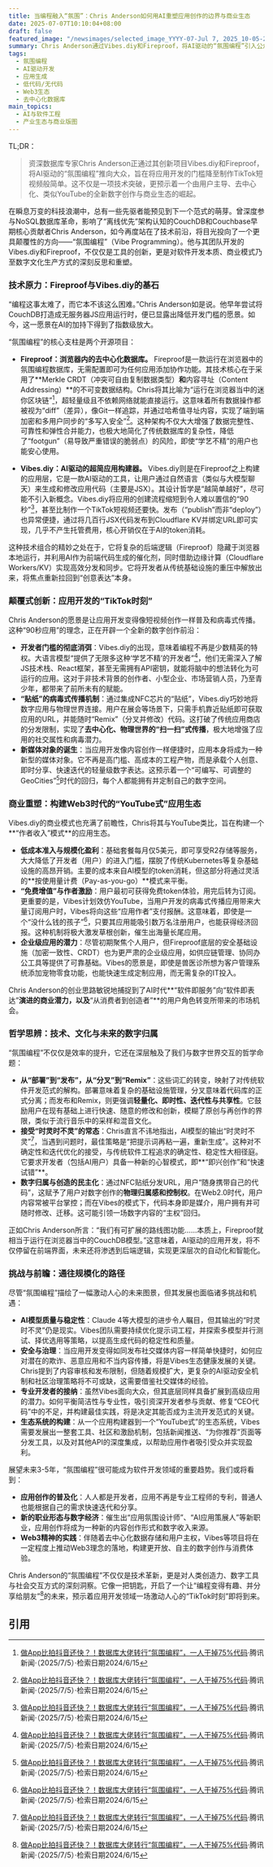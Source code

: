 ```yaml
---
title: 当编程融入“氛围”：Chris Anderson如何用AI重塑应用创作的边界与商业生态
date: 2025-07-07T10:10:04+08:00
draft: false
featured_image: "/newsimages/selected_image_YYYY-07-Jul 7, 2025_10-05-29-013.jpg"
summary: Chris Anderson通过Vibes.diy和Fireproof，将AI驱动的“氛围编程”引入公众视野，旨在大幅降低应用开发门槛，使其如同创作短视频般简单。这一创新不仅利用了Merlke CRDTs等前沿技术构建浏览器内数据库，更探索了一种类似YouTube的“作者收入”商业模式和病毒式传播机制，预示着一个全民创作、去中心化且充满活力的数字应用生态的崛起。
tags: 
  - 氛围编程
  - AI驱动开发
  - 应用生成
  - 低代码/无代码
  - Web3生态
  - 去中心化数据库
main_topics: 
  - AI与软件工程
  - 产业生态与商业版图
---
```


TL;DR：
>资深数据库专家Chris Anderson正通过其创新项目Vibes.diy和Fireproof，将AI驱动的“氛围编程”推向大众，旨在将应用开发的门槛降至制作TikTok短视频般简单。这不仅是一项技术突破，更预示着一个由用户主导、去中心化、类似YouTube的全新数字创作与商业生态的崛起。

在瞬息万变的科技浪潮中，总有一些先驱者能预见到下一个范式的萌芽。曾深度参与NoSQL数据库革命，影响了“离线优先”架构认知的CouchDB和Couchbase早期核心贡献者Chris Anderson，如今再度站在了技术前沿，将目光投向了一个更具颠覆性的方向——“氛围编程”（Vibe Programming）。他与其团队开发的Vibes.diy和Fireproof，不仅仅是工具的创新，更是对软件开发本质、商业模式乃至数字文化生产方式的深刻反思和重塑。

### 技术原力：Fireproof与Vibes.diy的基石

“编程这事太难了，而它本不该这么困难。”Chris Anderson如是说。他早年尝试将CouchDB打造成无服务器JS应用运行时，便已显露出降低开发门槛的愿景。如今，这一愿景在AI的加持下得到了指数级放大。

“氛围编程”的核心支柱是两个开源项目：
*   **Fireproof：浏览器内的去中心化数据库。** Fireproof是一款运行在浏览器中的氛围编程数据库，无需配置即可为任何应用添加协作功能。其技术核心在于采用了**Merkle CRDT（冲突可自由复制数据类型）**和**内容寻址（Content Addressing）**的不可变数据结构。Chris将其比喻为“运行在浏览器当中的迷你区块链”[^1]，超轻量级且不依赖网络就能直接运行。这意味着所有数据操作都被视为“diff”（差异），像Git一样追踪，并通过哈希值寻址内容，实现了端到端加密和多用户同步的“多写入安全”[^1]。这种架构不仅大大增强了数据完整性、可靠性和弹性合并能力，也极大地简化了传统数据库的复杂性，降低了“footgun”（易导致严重错误的脆弱点）的风险，即使“学艺不精”的用户也能安心使用。

*   **Vibes.diy：AI驱动的超简应用构建器。** Vibes.diy则是在Fireproof之上构建的应用层，它是一款AI驱动的工具，让用户通过自然语言（类似与大模型聊天）来生成和修改应用代码（主要是JSX）。其设计哲学是“越简单越好”，尽可能不引入新概念。Vibes.diy将应用的创建流程缩短到令人难以置信的“90秒”[^1]，甚至比制作一个TikTok短视频还要快。发布（“publish”而非“deploy”）也异常便捷，通过将几百行JSX代码发布到Cloudflare KV并绑定URL即可实现，几乎不产生托管费用，核心开销仅在于AI的token消耗。

这种技术组合的精妙之处在于，它将复杂的后端逻辑（Fireproof）隐藏于浏览器本地运行，并利用AI作为前端代码生成的催化剂，同时借助边缘计算（Cloudflare Workers/KV）实现高效分发和同步。它将开发者从传统基础设施的重压中解放出来，将焦点重新拉回到“创意表达”本身。

### 颠覆式创新：应用开发的“TikTok时刻”

Chris Anderson的愿景是让应用开发变得像短视频创作一样普及和病毒式传播。这种“90秒应用”的理念，正在开辟一个全新的数字创作前沿：

*   **开发者门槛的彻底消弭**：Vibes.diy的出现，意味着编程不再是少数精英的特权。大语言模型“提供了无限多这种‘学艺不精’的开发者”[^1]，他们无需深入了解JS技术栈、React框架，甚至无需拥有API密钥，就能将脑中的想法转化为可运行的应用。这对于非技术背景的创作者、小型企业、市场营销人员，乃至青少年，都带来了前所未有的赋能。
*   **“贴纸”的病毒式传播机制**：通过集成NFC芯片的“贴纸”，Vibes.diy巧妙地将数字应用与物理世界连接。用户在展会等场景下，只需手机靠近贴纸即可获取应用的URL，并能随时“Remix”（分叉并修改）代码。这打破了传统应用商店的分发限制，实现了**去中心化、物理世界的“扫一扫”式传播**，极大地增强了应用的社交属性和病毒潜力。
*   **新媒体对象的诞生**：当应用开发像内容创作一样便捷时，应用本身将成为一种新型的媒体对象。它不再是高门槛、高成本的工程产物，而是承载个人创意、即时分享、快速迭代的轻量级数字表达。这预示着一个“可编写、可调整的GeoCities”[^1]时代的回归，每个人都能拥有并定制自己的数字空间。

### 商业重塑：构建Web3时代的“YouTube式”应用生态

Vibes.diy的商业模式也充满了前瞻性，Chris将其与YouTube类比，旨在构建一个**“作者收入”模式**的应用生态。

*   **低成本准入与规模化盈利**：基础套餐每月仅5美元，即可享受R2存储等服务，大大降低了开发者（用户）的进入门槛，摆脱了传统Kubernetes等复杂基础设施的高昂开销。主要的成本来自AI模型的token消耗，但这部分将通过灵活的**按使用量计费（Pay-as-you-go）**模式来平衡。
*   **“免费增值”与作者激励**：用户最初可获得免费token体验，用完后转为订阅。更重要的是，Vibes计划效仿YouTube，当用户开发的病毒式传播应用带来大量订阅用户时，Vibes将向这些“应用作者”支付报酬。这意味着，即使是一个“没什么钱的孩子”[^1]，只要其应用能吸引数万名注册用户，也能获得经济回报。这种机制将极大激发草根创新，催生出海量长尾应用。
*   **企业级应用的潜力**：尽管初期聚焦个人用户，但Fireproof底层的安全基础设施（加密一致性、CRDT）也为更严肃的企业级应用，如供应链管理、协同办公工具等提供了可靠基础。Vibes的愿景是，即使是兽医诊所想为客户管理系统添加宠物零食功能，也能快速生成定制应用，而无需复杂的IT投入。

Chris Anderson的创业思路敏锐地捕捉到了AI时代**“软件即服务”向“软件即表达”**演进的商业潜力，以及**“从消费者到创造者”**的用户角色转变所带来的市场机会。

### 哲学思辨：技术、文化与未来的数字归属

“氛围编程”不仅仅是效率的提升，它还在深层触及了我们与数字世界交互的哲学命题：

*   **从“部署”到“发布”，从“分叉”到“Remix”**：这些词汇的转变，映射了对传统软件开发范式的解构。部署意味着复杂的基础设施管理，分叉意味着代码库的正式分离；而发布和Remix，则更强调**轻量化、即时性、迭代性与共享性**。它鼓励用户在现有基础上进行快速、随意的修改和创新，模糊了原创与再创作的界限，类似于流行音乐中的采样和混音文化。
*   **接受“时灵时不灵”的常态**：Chris直言不讳地指出，AI模型的输出“时灵时不灵”[^1]，当遇到问题时，最佳策略是“把提示词再粘一遍，重新生成”。这种对不确定性和迭代优化的接受，与传统软件工程追求的确定性、稳定性大相径庭。它要求开发者（包括AI用户）具备一种新的心智模式，即**“即兴创作”和“快速试错”**。
*   **数字归属与创造的民主化**：通过NFC贴纸分发URL，用户“随身携带自己的代码”，这赋予了用户对数字创作的**物理归属感和控制权**。在Web2.0时代，用户内容常被平台掌控；而在Vibes的模式下，代码本身即是媒介，用户拥有并可随时修改、迁移。这可能引领一场数字内容的“主权”回归。

正如Chris Anderson所言：“我们有可扩展的路线图功能……本质上，Fireproof就相当于运行在浏览器当中的CouchDB模型。”这意味着，AI驱动的应用开发，将不仅停留在前端界面，未来还将渗透到后端逻辑，实现更深层次的自动化和智能化。

### 挑战与前瞻：通往规模化的路径

尽管“氛围编程”描绘了一幅激动人心的未来图景，但其发展也面临诸多挑战和机遇：

*   **AI模型质量与稳定性**：Claude 4等大模型的进步令人瞩目，但其输出的“时灵时不灵”仍是现实。Vibes团队需要持续优化提示词工程，并探索多模型并行测试、择优选用等策略，以提高生成代码的稳定性和质量。
*   **安全与治理**：当应用开发变得如同发布社交媒体内容一样简单快捷时，如何应对潜在的欺诈、恶意应用和不当内容传播，将是Vibes生态健康发展的关键。Chris提到了内容审核和发布限制，但随着规模扩大，更复杂的AI驱动安全机制和社区治理策略将不可或缺，这需要借鉴社交媒体的经验。
*   **专业开发者的接纳**：虽然Vibes面向大众，但其底层同样具备扩展到高级应用的潜力。如何平衡简洁性与专业性，吸引资深开发者参与贡献、修复“CEO代码”中的不足，并构建最佳实践，将是决定其能否成为主流开发范式的关键。
*   **生态系统的构建**：从一个应用构建器到一个“YouTube式”的生态系统，Vibes需要发展出一整套工具、社区和激励机制，包括新闻推送、“为你推荐”页面等分发工具，以及对其他API的深度集成，以帮助应用作者吸引受众并实现盈利。

展望未来3-5年，“氛围编程”很可能成为软件开发领域的重要趋势。我们或将看到：

*   **应用创作的普及化**：人人都是开发者，应用不再是专业工程师的专利，普通人也能根据自己的需求快速迭代和分享。
*   **新的职业形态与数字经济**：催生出“应用氛围设计师”、“AI应用策展人”等新职业，应用创作将成为一种新的内容创作形式和数字收入来源。
*   **Web3精神的实践**：伴随着去中心化数据存储和用户主权，Vibes等项目将在一定程度上推动Web3理念的落地，构建更开放、自主的数字创作与消费体验。

Chris Anderson的“氛围编程”不仅仅是技术革新，更是对人类创造力、数字工具与社会交互方式的深刻洞察。它像一把钥匙，开启了一个让“编程变得有趣、并分享给朋友”[^1]的未来，预示着应用开发领域一场激动人心的“TikTok时刻”即将到来。

## 引用
[^1]: [做App比拍抖音还快？！数据库大佬转行“氛围编程”，一人干掉75%代码](https://news.qq.com/rain/a/20250705A037EG00)·腾讯新闻·（2025/7/5）·检索日期2024/6/15
[^2]: [When vibe coding goes viral with J. Chris Anderson ... - Changelog](https://changelog.com/podcast/647)·Changelog·Jerod Santo, Adam Stacoviak（2024/6/10）·检索日期2024/6/15

